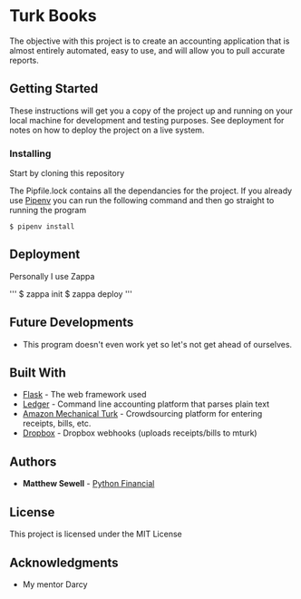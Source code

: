 # Turk Books

The objective with this project is to create an accounting application that is almost entirely automated, easy to use, and will allow you to pull accurate reports.

## Getting Started

These instructions will get you a copy of the project up and running on your local machine for development and testing purposes. See deployment for notes on how to deploy the project on a live system.

### Installing

Start by cloning this repository

The Pipfile.lock contains all the dependancies for the project. If you already use [Pipenv](https://docs.pipenv.org/) you can run the following command and then go straight to running the program 

```
$ pipenv install
```

## Deployment

Personally I use Zappa

'''
$ zappa init
$ zappa deploy
'''

## Future Developments

* This program doesn't even work yet so let's not get ahead of ourselves.

## Built With

* [Flask](http://flask.pocoo.org/) - The web framework used
* [Ledger](https://www.ledger-cli.org/) - Command line accounting platform that parses plain text
* [Amazon Mechanical Turk](https://www.mturk.com/mturk/welcome) - Crowdsourcing platform for entering receipts, bills, etc.
* [Dropbox](https://www.dropbox.com/developers/reference/webhooks) - Dropbox webhooks (uploads receipts/bills to mturk)

## Authors

* **Matthew Sewell** - [Python Financial](https://pythonfinancial.com)

## License

This project is licensed under the MIT License

## Acknowledgments

* My mentor Darcy
